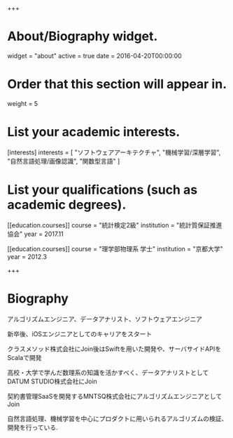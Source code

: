 +++
# About/Biography widget.
widget = "about"
active = true
date = 2016-04-20T00:00:00

# Order that this section will appear in.
weight = 5

# List your academic interests.
[interests]
  interests = [
    "ソフトウェアアーキテクチャ",
    "機械学習/深層学習",
    "自然言語処理/画像認識",
    "関数型言語"
  ]

# List your qualifications (such as academic degrees).
[[education.courses]]
  course = "統計検定2級"
  institution = "統計質保証推進協会"
  year = 2017.11

[[education.courses]]
  course = "理学部物理系 学士"
  institution = "京都大学"
  year = 2012.3

+++

# Biography

アルゴリズムエンジニア、データアナリスト、ソフトウェアエンジニア

新卒後、iOSエンジニアとしてのキャリアをスタート

クラスメソッド株式会社にJoin後はSwiftを用いた開発や、サーバサイドAPIをScalaで開発

高校・大学で学んだ数理系の知識を活かすべく、データアナリストとしてDATUM STUDIO株式会社にJoin

契約書管理SaaSを開発するMNTSQ株式会社にアルゴリズムエンジニアとしてJoin

自然言語処理、機械学習を中心にプロダクトに用いられるアルゴリズムの検証、開発を行っている.
